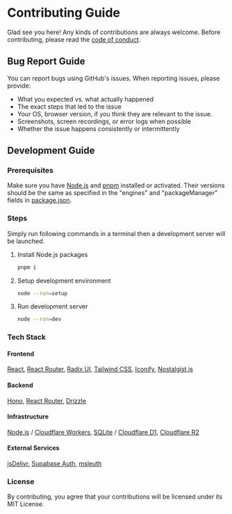 # Contributing Guide

Glad see you here! Any kinds of contributions are always welcome. Before contributing, please read the [code of conduct](code_of_conduct.md).

## Bug Report Guide
You can report bugs using GitHub's issues. When reporting issues, please provide:
- What you expected vs. what actually happened
- The exact steps that led to the issue
- Your OS, browser version, if you think they are relevant to the issue.
- Screenshots, screen recordings, or error logs when possible
- Whether the issue happens consistently or intermittently

## Development Guide
### Prerequisites
Make sure you have [Node.js](https://nodejs.org/en/download/current) and [pnpm](https://pnpm.io/installation) installed or activated.
Their versions should be the same as specified in the "engines" and "packageManager" fields in [package.json](../package.json).

### Steps
Simply run following commands in a terminal then a development server will be launched.
1. Install Node.js packages
    ```sh
    pnpm i
    ```
2. Setup development environment
    ```sh
    node --run=setup
    ```
3. Run development server
    ```sh
    node --run=dev
    ```

### Tech Stack
#### Frontend
[React](https://react.dev/), [React Router](https://reactrouter.com/), [Radix UI](https://www.radix-ui.com/), [Tailwind CSS](https://tailwindcss.com/), [Iconify](https://iconify.design/), [Nostalgist.js](https://nostalgist.js.org/)

#### Backend
[Hono](https://hono.dev/), [React Router](https://reactrouter.com/), [Drizzle](https://orm.drizzle.team/)

#### Infrastructure
[Node.js](https://nodejs.org/) / [Cloudflare Workers](https://workers.cloudflare.com/), [SQLite](https://sqlite.org/) / [Cloudflare D1](https://www.cloudflare.com/developer-platform/products/d1/), [Cloudflare R2](https://www.cloudflare.com/developer-platform/products/r2/)

#### External Services
[jsDelivr](https://www.jsdelivr.com/), [Supabase Auth](https://supabase.com/auth), [msleuth](https://github.com/arianrhodsandlot/msleuth)

### License
By contributing, you agree that your contributions will be licensed under its MIT License.
